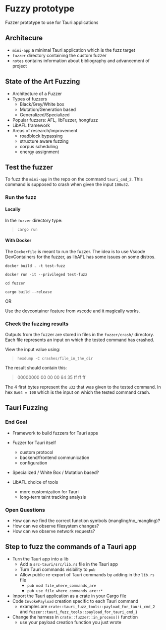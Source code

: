 # Fuzzy prototype

Fuzzer prototype to use for Tauri applications

## Architecure

- `mini-app` a minimal Tauri application which is the fuzz target
- `fuzzer` directory containing the custom fuzzer
- `notes` contains information about bibliography and advancement of project

## State of the Art Fuzzing

- Architecture of a Fuzzer
- Types of fuzzers
  - Black/Grey/White box
  - Mutation/Generation based
  - Generalized/Specialized
- Popular fuzzers: AFL, libFuzzer, hongfuzz
- LibAFL framework
- Areas of research/improvement
  - roadblock bypassing
  - structure aware fuzzing
  - corpus scheduling
  - energy assignment

## Test the fuzzer 

To fuzz the `mini-app` in the repo on the command `tauri_cmd_2`.
This command is supposed to crash when given the input `100u32`.

### Run the fuzz

#### Locally

In the `fuzzer` directory type:
> `cargo run`

#### With Docker

The `Dockerfile` is meant to run the fuzzer. The idea is to use Vscode DevContainers for
the fuzzer, as libAFL has some issues on some distros.

`docker build . -t test-fuzz`

`docker run -it --privileged test-fuzz`

`cd fuzzer`

`cargo build --release`

OR

Use the devcontainer feature from vscode and it magically works.

### Check the fuzzing results

Outputs from the fuzzer are stored in files in the `fuzzer/crash/` directory.
Each file represents an input on which the tested command has crashed.

View the input value using:
> `hexdump -C crashes/file_in_the_dir`

The result should contain this:
> 00000000  00 00 00 64 35 ff ff ff

The 4 first bytes represent the `u32` that was given to the tested command.
In hex `0x64 = 100` which is the input on which the tested command crash.


## Tauri Fuzzing

### End Goal

- Framework to build fuzzers for Tauri apps 
- Fuzzer for Tauri itself 
    - custom protocol
    - backend/frontend communication 
    - configuration


- Specialized / White Box / Mutation based?
- LibAFL choice of tools
  - more customization for Tauri
  - long-term taint tracking analysis


### Open Questions

- How can we find the correct function symbols (mangling/no_mangling)?
- How can we observe filesystem changes?
- How can we observe network requests?

## Step to fuzz the commands of a Tauri app

- Turn the Tauri app into a lib
  - Add a `src-tauri/src/lib.rs` file in the Tauri app 
  - Turn Tauri commands visibility to `pub`
  - Allow public re-export of Tauri commands by adding in the `lib.rs` file
    - `pub mod file_where_commands_are`
    - `pub use file_where_commands_are::*`
- Import the Tauri application as a crate in your Cargo file
- Code `InvokePayload` creation specific to each Tauri command
  - examples are `crate::tauri_fuzz_tools::payload_for_tauri_cmd_2` and
    `fuzzer::tauri_fuzz_tools::payload_for_tauri_cmd_1`
- Change the harness in `crate::fuzzer::in_process()` function
  - use your payload creation function you just wrote




